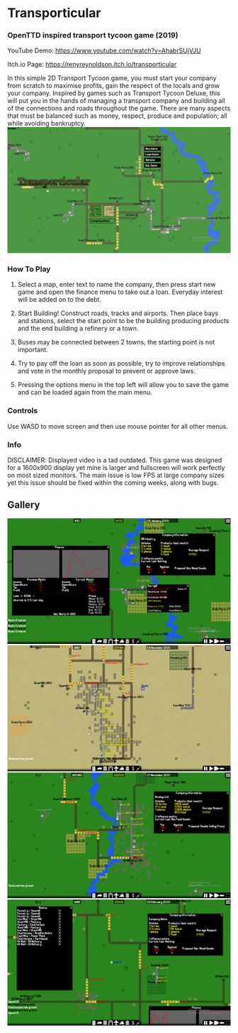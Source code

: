 # Transporticular
### OpenTTD inspired transport tycoon game (2019)
YouTube Demo: https://www.youtube.com/watch?v=AhabrSUjVJU

Itch.io Page: https://renyreynoldson.itch.io/transporticular

In this simple 2D Transport Tycoon game, you must start your company from scratch to maximise profits, gain the respect of the locals and grow your company. Inspired by games such as Transport Tycoon Deluxe, this will put you in the hands of managing a transport company and building all of the connections and roads throughout the game. There are many aspects that must be balanced such as money, respect, produce and population; all while avoiding bankruptcy.
![Landing Page](pic1.png)
### How To Play
1. Select a map, enter text to name the company, then press start new game and open the finance menu to take out a loan. Everyday interest will be added on to the debt.

2. Start Building! Construct roads, tracks and airports. Then place bays and stations, select the start point to be the building producing products and the end building a refinery or a town.

3. Buses may be connected between 2 towns, the starting point is not important.

4. Try to pay off the loan as soon as possible, try to improve relationships and vote in the monthly proposal to prevent or approve laws.

5. Pressing the options menu in the top left will allow you to save the game and can be loaded again from the main menu.

### Controls
Use WASD to move screen and then use mouse pointer for all other menus.

### Info
DISCLAIMER: Displayed video is a tad outdated. This game was designed for a 1600x900 display yet mine is larger and fullscreen will work perfectly on most sized monitors. The main issue is low FPS at large company sizes yet this issue should be fixed within the coming weeks, along with bugs.

## Gallery
![Landing Page](pic2.png)
![Landing Page](pic5.png)
![Landing Page](pic3.png)
![Landing Page](pic4.png)

